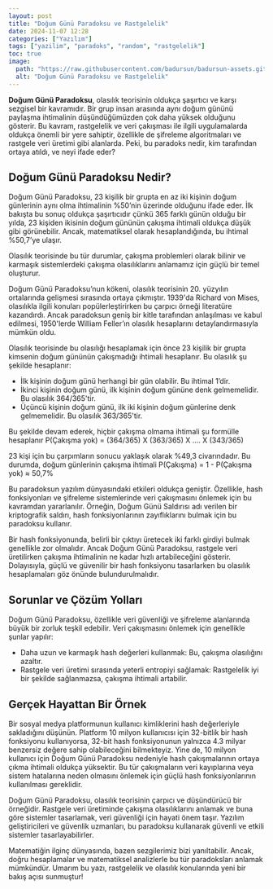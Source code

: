 ```yaml
---
layout: post
title: "Doğum Günü Paradoksu ve Rastgelelik"
date: 2024-11-07 12:28
categories: ["Yazılım"]
tags: ["yazilim", "paradoks", "random", "rastgelelik"]
toc: true
image:
  path: "https://raw.githubusercontent.com/badursun/badursun-assets.github.io/refs/heads/main/img/dogum-gunu-paradoksu.webp"
  alt: "Doğum Günü Paradoksu ve Rastgelelik"
---
```


**Doğum Günü Paradoksu**, olasılık teorisinin oldukça şaşırtıcı ve karşı sezgisel bir kavramıdır. Bir grup insan arasında aynı doğum gününü paylaşma ihtimalinin düşündüğümüzden çok daha yüksek olduğunu gösterir. Bu kavram, rastgelelik ve veri çakışması ile ilgili uygulamalarda oldukça önemli bir yere sahiptir, özellikle de şifreleme algoritmaları ve rastgele veri üretimi gibi alanlarda. Peki, bu paradoks nedir, kim tarafından ortaya atıldı, ve neyi ifade eder?

## Doğum Günü Paradoksu Nedir?
Doğum Günü Paradoksu, 23 kişilik bir grupta en az iki kişinin doğum günlerinin aynı olma ihtimalinin %50’nin üzerinde olduğunu ifade eder. İlk bakışta bu sonuç oldukça şaşırtıcıdır çünkü 365 farklı günün olduğu bir yılda, 23 kişiden ikisinin doğum gününün çakışma ihtimali oldukça düşük gibi görünebilir. Ancak, matematiksel olarak hesaplandığında, bu ihtimal %50,7’ye ulaşır.

Olasılık teorisinde bu tür durumlar, çakışma problemleri olarak bilinir ve karmaşık sistemlerdeki çakışma olasılıklarını anlamamız için güçlü bir temel oluşturur.

Doğum Günü Paradoksu’nun kökeni, olasılık teorisinin 20. yüzyılın ortalarında gelişmesi sırasında ortaya çıkmıştır. 1939'da Richard von Mises, olasılıkla ilgili konuları popülerleştirirken bu çarpıcı örneği literatüre kazandırdı. Ancak paradoksun geniş bir kitle tarafından anlaşılması ve kabul edilmesi, 1950'lerde William Feller’ın olasılık hesaplarını detaylandırmasıyla mümkün oldu.

Olasılık teorisinde bu olasılığı hesaplamak için önce 23 kişilik bir grupta kimsenin doğum gününün çakışmadığı ihtimali hesaplanır. Bu olasılık şu şekilde hesaplanır:

- İlk kişinin doğum günü herhangi bir gün olabilir. Bu ihtimal 1’dir.
- İkinci kişinin doğum günü, ilk kişinin doğum gününe denk gelmemelidir. Bu olasılık 364/365'tir.
- Üçüncü kişinin doğum günü, ilk iki kişinin doğum günlerine denk gelmemelidir. Bu olasılık 363/365'tir.

Bu şekilde devam ederek, hiçbir çakışma olmama ihtimali şu formülle hesaplanır
P(Çakışma yok) = (364/365) X (363/365) X .... X (343/365)

23 kişi için bu çarpımların sonucu yaklaşık olarak %49,3 civarındadır. Bu durumda, doğum günlerinin çakışma ihtimali
P(Çakışma) = 1 - P(Çakışma yok) ≈ 50,7%

Bu paradoksun yazılım dünyasındaki etkileri oldukça geniştir. Özellikle, hash fonksiyonları ve şifreleme sistemlerinde veri çakışmasını önlemek için bu kavramdan yararlanılır. Örneğin, Doğum Günü Saldırısı adı verilen bir kriptografik saldırı, hash fonksiyonlarının zayıflıklarını bulmak için bu paradoksu kullanır.

Bir hash fonksiyonunda, belirli bir çıktıyı üretecek iki farklı girdiyi bulmak genellikle zor olmalıdır. Ancak Doğum Günü Paradoksu, rastgele veri üretilirken çakışma ihtimalinin ne kadar hızlı artabileceğini gösterir. Dolayısıyla, güçlü ve güvenilir bir hash fonksiyonu tasarlarken bu olasılık hesaplamaları göz önünde bulundurulmalıdır.

## Sorunlar ve Çözüm Yolları
Doğum Günü Paradoksu, özellikle veri güvenliği ve şifreleme alanlarında büyük bir zorluk teşkil edebilir. Veri çakışmasını önlemek için genellikle şunlar yapılır:

- Daha uzun ve karmaşık hash değerleri kullanmak: Bu, çakışma olasılığını azaltır.
- Rastgele veri üretimi sırasında yeterli entropiyi sağlamak: Rastgelelik iyi bir şekilde sağlanmazsa, çakışma ihtimali artabilir.

## Gerçek Hayattan Bir Örnek
Bir sosyal medya platformunun kullanıcı kimliklerini hash değerleriyle sakladığını düşünün. Platform 10 milyon kullanıcısı için 32-bitlik bir hash fonksiyonu kullanıyorsa, 32-bit hash fonksiyonunun yalnızca 4.3 milyar benzersiz değere sahip olabileceğini bilmekteyiz. Yine de, 10 milyon kullanıcı için Doğum Günü Paradoksu nedeniyle hash çakışmalarının ortaya çıkma ihtimali oldukça yüksektir. Bu tür çakışmaların veri kayıplarına veya sistem hatalarına neden olmasını önlemek için güçlü hash fonksiyonlarının kullanılması gereklidir.

Doğum Günü Paradoksu, olasılık teorisinin çarpıcı ve düşündürücü bir örneğidir. Rastgele veri üretiminde çakışma olasılıklarını anlamak ve buna göre sistemler tasarlamak, veri güvenliği için hayati önem taşır. Yazılım geliştiricileri ve güvenlik uzmanları, bu paradoksu kullanarak güvenli ve etkili sistemler tasarlayabilirler.

Matematiğin ilginç dünyasında, bazen sezgilerimiz bizi yanıltabilir. Ancak, doğru hesaplamalar ve matematiksel analizlerle bu tür paradoksları anlamak mümkündür. Umarım bu yazı, rastgelelik ve olasılık konularında yeni bir bakış açısı sunmuştur!